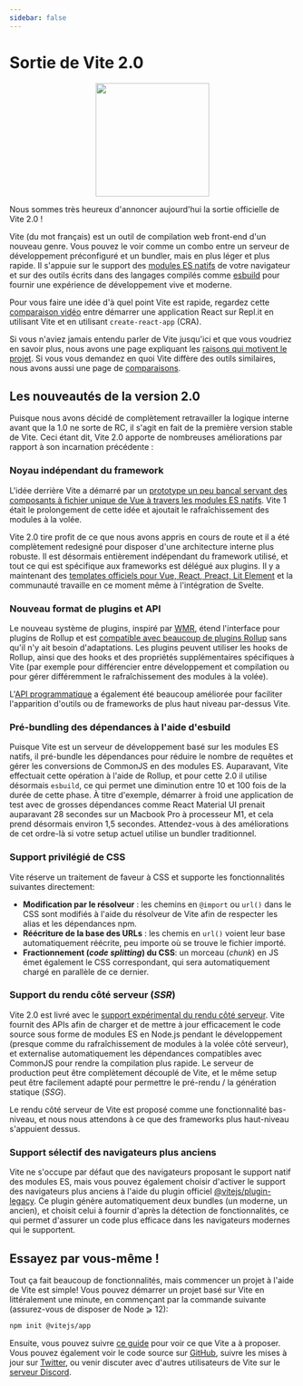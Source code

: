 ```yaml
---
sidebar: false
---
```


# Sortie de Vite 2.0

<p style="text-align:center">
  <img src="/logo.svg" style="height:200px">
</p>

Nous sommes très heureux d'annoncer aujourd'hui la sortie officielle de Vite 2.0 !

Vite (du mot français) est un outil de compilation web front-end d'un nouveau genre. Vous pouvez le voir comme un combo entre un serveur de développement préconfiguré et un bundler, mais en plus léger et plus rapide. Il s'appuie sur le support des [modules ES natifs](https://developer.mozilla.org/fr/docs/Web/JavaScript/Guide/Modules) de votre navigateur et sur des outils écrits dans des langages compilés comme [esbuild](https://esbuild.github.io/) pour fournir une expérience de développement vive et moderne.

Pour vous faire une idée d'à quel point Vite est rapide, regardez cette [comparaison vidéo](https://twitter.com/amasad/status/1355379680275128321) entre démarrer une application React sur Repl.it en utilisant Vite et en utilisant `create-react-app` (CRA).

Si vous n'aviez jamais entendu parler de Vite jusqu'ici et que vous voudriez en savoir plus, nous avons une page expliquant les [raisons qui motivent le projet](/guide/why.html). Si vous vous demandez en quoi Vite diffère des outils similaires, nous avons aussi une page de [comparaisons](/guide/comparisons.html).

## Les nouveautés de la version 2.0

Puisque nous avons décidé de complètement retravailler la logique interne avant que la 1.0 ne sorte de RC, il s'agit en fait de la première version stable de Vite. Ceci étant dit, Vite 2.0 apporte de nombreuses améliorations par rapport à son incarnation précédente :

### Noyau indépendant du framework

L'idée derrière Vite a démarré par un [prototype un peu bancal servant des composants à fichier unique de Vue à travers les modules ES natifs](https://github.com/vuejs/vue-dev-server). Vite 1 était le prolongement de cette idée et ajoutait le rafraîchissement des modules à la volée.

Vite 2.0 tire profit de ce que nous avons appris en cours de route et il a été complètement redesigné pour disposer d'une architecture interne plus robuste. Il est désormais entièrement indépendant du framework utilisé, et tout ce qui est spécifique aux frameworks est délégué aux plugins. Il y a maintenant des [templates officiels pour Vue, React, Preact, Lit Element](https://github.com/vitejs/vite/tree/main/packages/create-vite) et la communauté travaille en ce moment même à l'intégration de Svelte.

### Nouveau format de plugins et API

Le nouveau système de plugins, inspiré par [WMR](https://github.com/preactjs/wmr), étend l'interface pour plugins de Rollup et est [compatible avec beaucoup de plugins Rollup](https://vite-rollup-plugins.patak.dev/) sans qu'il n'y ait besoin d'adaptations. Les plugins peuvent utiliser les hooks de Rollup, ainsi que des hooks et des propriétés supplémentaires spécifiques à Vite (par exemple pour différencier entre développement et compilation ou pour gérer différemment le rafraîchissement des modules à la volée).

L'[API programmatique](/guide/api-javascript.html) a également été beaucoup améliorée pour faciliter l'apparition d'outils ou de frameworks de plus haut niveau par-dessus Vite.

### Pré-bundling des dépendances à l'aide d'esbuild

Puisque Vite est un serveur de développement basé sur les modules ES natifs, il pré-bundle les dépendances pour réduire le nombre de requêtes et gérer les conversions de CommonJS en des modules ES. Auparavant, Vite effectuait cette opération à l'aide de Rollup, et pour cette 2.0 il utilise désormais `esbuild`, ce qui permet une diminution entre 10 et 100 fois de la durée de cette phase. À titre d'exemple, démarrer à froid une application de test avec de grosses dépendances comme React Material UI prenait auparavant 28 secondes sur un Macbook Pro à processeur M1, et cela prend désormais environ 1,5 secondes. Attendez-vous à des améliorations de cet ordre-là si votre setup actuel utilise un bundler traditionnel.

### Support privilégié de CSS

Vite réserve un traitement de faveur à CSS et supporte les fonctionnalités suivantes directement:

- **Modification par le résolveur** : les chemins en `@import` ou `url()` dans le CSS sont modifiés à l'aide du résolveur de Vite afin de respecter les alias et les dépendances npm.
- **Réécriture de la base des URLs** : les chemis en `url()` voient leur base automatiquement réécrite, peu importe où se trouve le fichier importé.
- **Fractionnement (_code splitting_) du CSS**: un morceau (_chunk_) en JS émet également le CSS correspondant, qui sera automatiquement chargé en parallèle de ce dernier.

### Support du rendu côté serveur (_SSR_)

Vite 2.0 est livré avec le [support expérimental du rendu côté serveur](/guide/ssr.html). Vite fournit des APIs afin de charger et de mettre à jour efficacement le code source sous forme de modules ES en Node.js pendant le développement (presque comme du rafraîchissement de modules à la volée côté serveur), et externalise automatiquement les dépendances compatibles avec CommonJS pour rendre la compilation plus rapide. Le serveur de production peut être complètement découplé de Vite, et le même setup peut être facilement adapté pour permettre le pré-rendu / la génération statique (_SSG_).

Le rendu côté serveur de Vite est proposé comme une fonctionnalité bas-niveau, et nous nous attendons à ce que des frameworks plus haut-niveau s'appuient dessus.

### Support sélectif des navigateurs plus anciens

Vite ne s'occupe par défaut que des navigateurs proposant le support natif des modules ES, mais vous pouvez également choisir d'activer le support des navigateurs plus anciens à l'aide du plugin officiel [@vitejs/plugin-legacy](https://github.com/vitejs/vite/tree/main/packages/plugin-legacy). Ce plugin génère automatiquement deux bundles (un moderne, un ancien), et choisit celui à fournir d'après la détection de fonctionnalités, ce qui permet d'assurer un code plus efficace dans les navigateurs modernes qui le supportent.

## Essayez par vous-même !

Tout ça fait beaucoup de fonctionnalités, mais commencer un projet à l'aide de Vite est simple! Vous pouvez démarrer un projet basé sur Vite en littéralement une minute, en commençant par la commande suivante (assurez-vous de disposer de Node ⩾ 12):

```bash
npm init @vitejs/app
```

Ensuite, vous pouvez suivre [ce guide](/guide/) pour voir ce que Vite a à proposer. Vous pouvez également voir le code source sur [GitHub](https://github.com/vitejs/vite), suivre les mises à jour sur [Twitter](https://twitter.com/vite_js), ou venir discuter avec d'autres utilisateurs de Vite sur le [serveur Discord](http://chat.vitejs.dev/).
